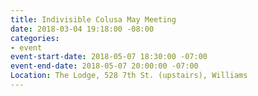 ```yaml
---
title: Indivisible Colusa May Meeting
date: 2018-03-04 19:18:00 -08:00
categories:
- event
event-start-date: 2018-05-07 18:30:00 -07:00
event-end-date: 2018-05-07 20:00:00 -07:00
Location: The Lodge, 528 7th St. (upstairs), Williams
---
```


